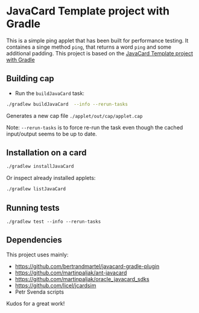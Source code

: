 # JavaCard Template project with Gradle

This is a simple ping applet that has been built for performance testing. It containes a singe method `ping`, that returns a word `ping` and some additional padding. This project is based on the [JavaCard Template project with Gradle](https://github.com/ph4r05/javacard-gradle-template)

## Building cap

- Run the `buildJavaCard` task:

```bash
./gradlew buildJavaCard  --info --rerun-tasks
```

Generates a new cap file `./applet/out/cap/applet.cap`

Note: `--rerun-tasks` is to force re-run the task even though the cached input/output seems to be up to date.

## Installation on a card

```bash
./gradlew installJavaCard
```

Or inspect already installed applets:

```bash
./gradlew listJavaCard
```

## Running tests

```
./gradlew test --info --rerun-tasks
```

## Dependencies

This project uses mainly:

- https://github.com/bertrandmartel/javacard-gradle-plugin
- https://github.com/martinpaljak/ant-javacard
- https://github.com/martinpaljak/oracle_javacard_sdks
- https://github.com/licel/jcardsim
- Petr Svenda scripts 

Kudos for a great work!
